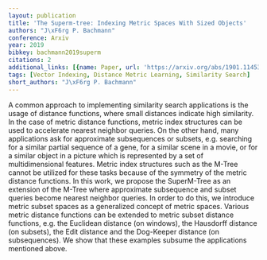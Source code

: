 ```yaml
---
layout: publication
title: 'The Superm-tree: Indexing Metric Spaces With Sized Objects'
authors: "J\xF6rg P. Bachmann"
conference: Arxiv
year: 2019
bibkey: bachmann2019superm
citations: 2
additional_links: [{name: Paper, url: 'https://arxiv.org/abs/1901.11453'}]
tags: [Vector Indexing, Distance Metric Learning, Similarity Search]
short_authors: "J\xF6rg P. Bachmann"
---
```

A common approach to implementing similarity search applications is the usage
of distance functions, where small distances indicate high similarity. In the
case of metric distance functions, metric index structures can be used to
accelerate nearest neighbor queries. On the other hand, many applications ask
for approximate subsequences or subsets, e.g. searching for a similar partial
sequence of a gene, for a similar scene in a movie, or for a similar object in
a picture which is represented by a set of multidimensional features. Metric
index structures such as the M-Tree cannot be utilized for these tasks because
of the symmetry of the metric distance functions. In this work, we propose the
SuperM-Tree as an extension of the M-Tree where approximate subsequence and
subset queries become nearest neighbor queries. In order to do this, we
introduce metric subset spaces as a generalized concept of metric spaces.
Various metric distance functions can be extended to metric subset distance
functions, e.g. the Euclidean distance (on windows), the Hausdorff distance (on
subsets), the Edit distance and the Dog-Keeper distance (on subsequences). We
show that these examples subsume the applications mentioned above.
